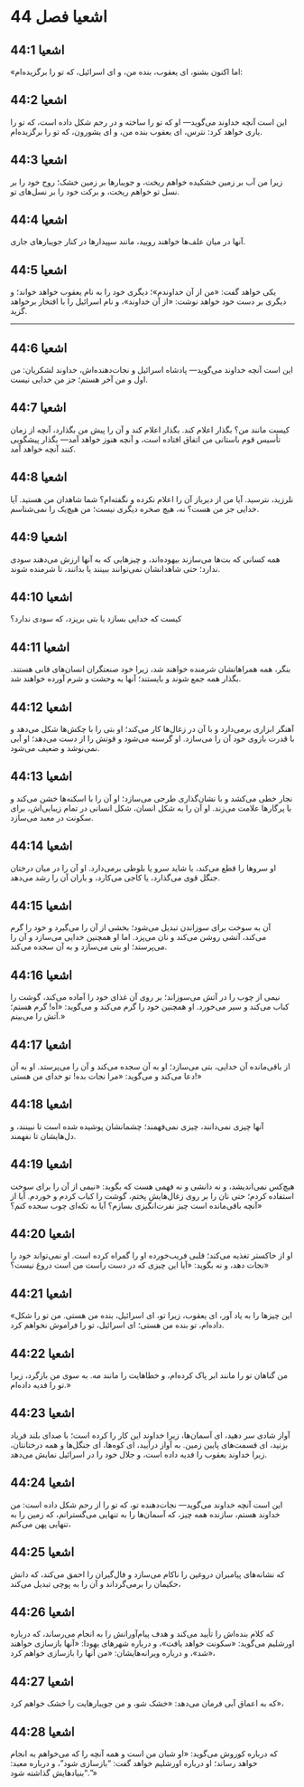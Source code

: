 # اشعیا فصل 44

## اشعیا 44:1

«اما اکنون بشنو، ای یعقوب، بنده من، و ای اسرائیل، که تو را برگزیده‌ام:

## اشعیا 44:2

این است آنچه خداوند می‌گوید— او که تو را ساخته و در رحم شکل داده است، که تو را یاری خواهد کرد: نترس، ای یعقوب بنده من، و ای یشورون، که تو را برگزیده‌ام.

## اشعیا 44:3

زیرا من آب بر زمین خشکیده خواهم ریخت، و جویبارها بر زمین خشک؛ روح خود را بر نسل تو خواهم ریخت، و برکت خود را بر نسل‌های تو.

## اشعیا 44:4

آنها در میان علف‌ها خواهند رویید، مانند سپیدارها در کنار جویبارهای جاری.

## اشعیا 44:5

یکی خواهد گفت: «من از آن خداوندم»؛ دیگری خود را به نام یعقوب خواهد خواند؛ و دیگری بر دست خود خواهد نوشت: «از آن خداوند»، و نام اسرائیل را با افتخار برخواهد گزید.

---

## اشعیا 44:6

این است آنچه خداوند می‌گوید— پادشاه اسرائیل و نجات‌دهنده‌اش، خداوند لشکریان: من اول و من آخر هستم؛ جز من خدایی نیست.

## اشعیا 44:7

کیست مانند من؟ بگذار اعلام کند. بگذار اعلام کند و آن را پیش من بگذارد، آنچه از زمان تأسیس قوم باستانی من اتفاق افتاده است، و آنچه هنوز خواهد آمد— بگذار پیشگویی کنند آنچه خواهد آمد.

## اشعیا 44:8

نلرزید، نترسید. آیا من از دیرباز آن را اعلام نکرده و نگفته‌ام؟ شما شاهدان من هستید. آیا خدایی جز من هست؟ نه، هیچ صخره دیگری نیست؛ من هیچ‌یک را نمی‌شناسم.

## اشعیا 44:9

همه کسانی که بت‌ها می‌سازند بیهوده‌اند، و چیزهایی که به آنها ارزش می‌دهند سودی ندارد؛ حتی شاهدانشان نمی‌توانند ببینند یا بدانند، تا شرمنده شوند.

## اشعیا 44:10

کیست که خدایی بسازد یا بتی بریزد، که سودی ندارد؟

## اشعیا 44:11

بنگر، همه همراهانشان شرمنده خواهند شد، زیرا خود صنعتگران انسان‌های فانی هستند. بگذار همه جمع شوند و بایستند؛ آنها به وحشت و شرم آورده خواهند شد.

## اشعیا 44:12

آهنگر ابزاری برمی‌دارد و با آن در زغال‌ها کار می‌کند؛ او بتی را با چکش‌ها شکل می‌دهد و با قدرت بازوی خود آن را می‌سازد. او گرسنه می‌شود و قوتش را از دست می‌دهد؛ او آبی نمی‌نوشد و ضعیف می‌شود.

## اشعیا 44:13

نجار خطی می‌کشد و با نشان‌گذاری طرحی می‌سازد؛ او آن را با اسکنه‌ها خشن می‌کند و با پرگارها علامت می‌زند. او آن را به شکل انسان، شکل انسانی در تمام زیبایی‌اش، برای سکونت در معبد می‌سازد.

## اشعیا 44:14

او سروها را قطع می‌کند، یا شاید سرو یا بلوطی برمی‌دارد. او آن را در میان درختان جنگل قوی می‌گذارد، یا کاجی می‌کارد، و باران آن را رشد می‌دهد.

## اشعیا 44:15

آن به سوخت برای سوزاندن تبدیل می‌شود؛ بخشی از آن را می‌گیرد و خود را گرم می‌کند، آتشی روشن می‌کند و نان می‌پزد. اما او همچنین خدایی می‌سازد و آن را می‌پرستد؛ او بتی می‌سازد و به آن سجده می‌کند.

## اشعیا 44:16

نیمی از چوب را در آتش می‌سوزاند؛ بر روی آن غذای خود را آماده می‌کند، گوشت را کباب می‌کند و سیر می‌خورد. او همچنین خود را گرم می‌کند و می‌گوید: «آه! گرم هستم؛ آتش را می‌بینم.»

## اشعیا 44:17

از باقی‌مانده آن خدایی، بتی می‌سازد؛ او به آن سجده می‌کند و آن را می‌پرستد. او به آن دعا می‌کند و می‌گوید: «مرا نجات بده! تو خدای من هستی!»

## اشعیا 44:18

آنها چیزی نمی‌دانند، چیزی نمی‌فهمند؛ چشمانشان پوشیده شده است تا نبینند، و دل‌هایشان تا نفهمند.

## اشعیا 44:19

هیچ‌کس نمی‌اندیشد، و نه دانشی و نه فهمی هست که بگوید: «نیمی از آن را برای سوخت استفاده کردم؛ حتی نان را بر روی زغال‌هایش پختم، گوشت را کباب کردم و خوردم. آیا از آنچه باقی‌مانده است چیز نفرت‌انگیزی بسازم؟ آیا به تکه‌ای چوب سجده کنم؟»

## اشعیا 44:20

او از خاکستر تغذیه می‌کند؛ قلبی فریب‌خورده او را گمراه کرده است. او نمی‌تواند خود را نجات دهد، و نه بگوید: «آیا این چیزی که در دست راست من است دروغ نیست؟»

## اشعیا 44:21

«این چیزها را به یاد آور، ای یعقوب، زیرا تو، ای اسرائیل، بنده من هستی. من تو را شکل داده‌ام، تو بنده من هستی؛ ای اسرائیل، تو را فراموش نخواهم کرد.

## اشعیا 44:22

من گناهان تو را مانند ابر پاک کرده‌ام، و خطاهایت را مانند مه. به سوی من بازگرد، زیرا تو را فدیه داده‌ام.»

## اشعیا 44:23

آواز شادی سر دهید، ای آسمان‌ها، زیرا خداوند این کار را کرده است؛ با صدای بلند فریاد بزنید، ای قسمت‌های پایین زمین. به آواز درآیید، ای کوه‌ها، ای جنگل‌ها و همه درختانتان، زیرا خداوند یعقوب را فدیه داده است، و جلال خود را در اسرائیل نمایش می‌دهد.

## اشعیا 44:24

این است آنچه خداوند می‌گوید— نجات‌دهنده تو، که تو را از رحم شکل داده است: من خداوند هستم، سازنده همه چیز، که آسمان‌ها را به تنهایی می‌گسترانم، که زمین را به تنهایی پهن می‌کنم،

## اشعیا 44:25

که نشانه‌های پیامبران دروغین را ناکام می‌سازد و فال‌گیران را احمق می‌کند، که دانش حکیمان را برمی‌گرداند و آن را به پوچی تبدیل می‌کند،

## اشعیا 44:26

که کلام بنده‌اش را تأیید می‌کند و هدف پیام‌آورانش را به انجام می‌رساند، که درباره اورشلیم می‌گوید: «سکونت خواهد یافت»، و درباره شهرهای یهودا: «آنها بازسازی خواهند شد»، و درباره ویرانه‌هایشان: «من آنها را بازسازی خواهم کرد»،

## اشعیا 44:27

که به اعماق آبی فرمان می‌دهد: «خشک شو، و من جویبارهایت را خشک خواهم کرد»،

## اشعیا 44:28

که درباره کوروش می‌گوید: «او شبان من است و همه آنچه را که می‌خواهم به انجام خواهد رساند؛ او درباره اورشلیم خواهد گفت: “بازسازی شود”، و درباره معبد: “بنیادهایش گذاشته شود.”»
